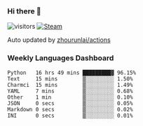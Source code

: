 ### Hi there 👋

![visitors](https://visitor-badge.glitch.me/badge?page_id=zhourunlai)
[![Steam](https://img.shields.io/badge/dynamic/json?label=Steam&query=%24.data.totalSubs&url=https%3A%2F%2Fapi.spencerwoo.com%2Fsubstats%2F%3Fsource%3DsteamGames%26queryKey%3D76561198285156854&suffix=%20Games&logo=steam&labelColor=134375&color=0b1a37&longCache=true)](http://steamcommunity.com/profiles/76561198285156854)

Auto updated by <a href="https://github.com/zhourunlai/zhourunlai/actions" target="_blank">zhourunlai/actions</a>

### Weekly Languages Dashboard

<!--PART:wakatime-->
```text
Python   16 hrs 49 mins █████████▓ 96.15%
Text     15 mins        ▒░░░░░░░░░ 1.50%
Charmci  15 mins        ▒░░░░░░░░░ 1.49%
YAML     7 mins         ▒░░░░░░░░░ 0.68%
Other    1 min          ▒░░░░░░░░░ 0.10%
JSON     0 secs         ▒░░░░░░░░░ 0.05%
Markdown 0 secs         ▒░░░░░░░░░ 0.02%
INI      0 secs         ▒░░░░░░░░░ 0.01%
```
<!--PART:wakatime-->
